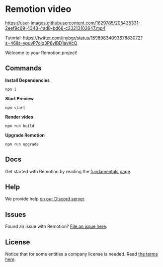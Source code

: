 # Remotion video



https://user-images.githubusercontent.com/1629785/205435331-2eef9c69-4343-4ad8-bd68-c23213102647.mp4


Tutorial: https://twitter.com/jnybgr/status/1598983409367683072?s=46&t=ypuvP7oiq3P8ylBD1avKcQ

Welcome to your Remotion project!

## Commands

**Install Dependencies**

```console
npm i
```

**Start Preview**

```console
npm start
```

**Render video**

```console
npm run build
```

**Upgrade Remotion**

```console
npm run upgrade
```

## Docs

Get started with Remotion by reading the [fundamentals page](https://www.remotion.dev/docs/the-fundamentals).

## Help

We provide help [on our Discord server](https://discord.gg/6VzzNDwUwV).

## Issues

Found an issue with Remotion? [File an issue here](https://github.com/remotion-dev/remotion/issues/new).

## License

Notice that for some entities a company license is needed. Read [the terms here](https://github.com/remotion-dev/remotion/blob/main/LICENSE.md).
